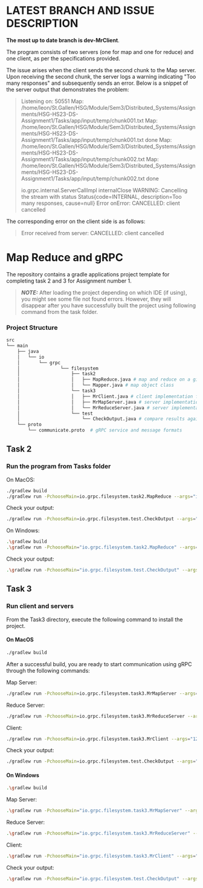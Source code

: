 # LATEST BRANCH AND ISSUE DESCRIPTION

**The most up to date branch is dev-MrClient**. 

The program consists of two servers (one for map and one for reduce) and one client, as per the specifications provided.

The issue arises when the client sends the second chunk to the Map server. Upon receiving the second chunk, the server logs a warning indicating "Too many responses" and subsequently sends an error. Below is a snippet of the server output that demonstrates the problem:

> Listening on: 50551
> Map: /home/leon/St.Gallen/HSG/Module/Sem3/Distributed_Systems/Assignments/HSG-HS23-DS-Assignment1/Tasks/app/input/temp/chunk001.txt
> Map: /home/leon/St.Gallen/HSG/Module/Sem3/Distributed_Systems/Assignments/HSG-HS23-DS-Assignment1/Tasks/app/input/temp/chunk001.txt done
> Map: /home/leon/St.Gallen/HSG/Module/Sem3/Distributed_Systems/Assignments/HSG-HS23-DS-Assignment1/Tasks/app/input/temp/chunk002.txt
> Map: /home/leon/St.Gallen/HSG/Module/Sem3/Distributed_Systems/Assignments/HSG-HS23-DS-Assignment1/Tasks/app/input/temp/chunk002.txt done
> 
> io.grpc.internal.ServerCallImpl internalClose
> WARNING: Cancelling the stream with status Status{code=INTERNAL, description=Too many responses, cause=null}
> Error onError: CANCELLED: client cancelled

The corresponding error on the client side is as follows:

> Error received from server: CANCELLED: client cancelled

# Map Reduce and gRPC

The repository contains a gradle applications project template for completing task 2 and 3 for Assignment number 1.

> **_NOTE:_**
> After loading the project depending on which IDE (if using), you might see some file not found errors. However, they will disappear after you have successfully built the project using following command from the task folder.

### Project Structure

```bash
src
└── main
    ├── java
    │   └── io
    │       └── grpc
    │               └── filesystem
    │                   ├── task2
    │                   │   ├── MapReduce.java # map and reduce on a given input file
    │                   │   └── Mapper.java # map object class
    │                   └── task3
    │                   │   ├── MrClient.java # client implementation for requesting map and reduce jobs
    │                   │   ├── MrMapServer.java # server implementation to accept and perform map request 
    │                   │   └── MrReduceServer.java # server implementation to accept and perform reduce request
    │                   └── test
    │                       └── CheckOutput.java # compare results against the expected answer using suggested word filters in MapReduce.java file  
    └── proto
        └── communicate.proto  # gRPC service and message formats

```

## Task 2

### Run the program from Tasks folder

On MacOS:

```bash
./gradlew build
./gradlew run -PchooseMain=io.grpc.filesystem.task2.MapReduce --args="input/pigs.txt output/output-task2.txt"
```

Check your output:

```bash
./gradlew run -PchooseMain=io.grpc.filesystem.test.CheckOutput --args="output/output-task2.txt"
```

On Windows:

```bash
.\gradlew build
.\gradlew run -PchooseMain="io.grpc.filesystem.task2.MapReduce" --args="input/pigs.txt output/output-task2.txt"
```

Check your output:

```bash
.\gradlew run -PchooseMain="io.grpc.filesystem.test.CheckOutput" --args="output/output-task2.txt"
```

## Task 3

### Run client and servers

From the Task3 directory, execute the following command to install the project.

#### On MacOS

```bash
./gradlew build
```

After a successful build, you are ready to start communication using gRPC through the following commands:

Map Server:

```bash
./gradlew run -PchooseMain=io.grpc.filesystem.task3.MrMapServer --args="50551"
```

Reduce Server:

```bash
./gradlew run -PchooseMain=io.grpc.filesystem.task3.MrReduceServer --args="50552"
```

Client:

```bash
./gradlew run -PchooseMain=io.grpc.filesystem.task3.MrClient --args="127.0.0.1 50551 50552 input/pigs.txt output/output-task3.txt"
```

Check your output:

```bash
./gradlew run -PchooseMain=io.grpc.filesystem.test.CheckOutput --args="output/output-task3.txt"
```

#### On Windows

```bash
.\gradlew build
```

Map Server:

```bash
.\gradlew run -PchooseMain="io.grpc.filesystem.task3.MrMapServer" --args="50551"
```

Reduce Server:

```bash
.\gradlew run -PchooseMain="io.grpc.filesystem.task3.MrReduceServer" --args="50552"
```

Client:

```bash
.\gradlew run -PchooseMain="io.grpc.filesystem.task3.MrClient" --args="127.0.0.1 50551 50552 input/pigs.txt output/output-task3.txt"
```

Check your output:

```bash
.\gradlew run -PchooseMain="io.grpc.filesystem.test.CheckOutput" --args="output/output-task3.txt"
```
